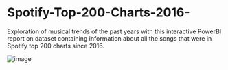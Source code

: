# Spotify-Top-200-Charts-2016-
Exploration of musical trends of the past years with this interactive PowerBI report on dataset containing information about all the songs that were in Spotify top 200 charts since 2016.

![image](https://github.com/martynix/Spotify-Top-200-Charts-2016-/assets/112055662/106e17a4-5ee9-4f68-bb14-7dc9e783674d)
